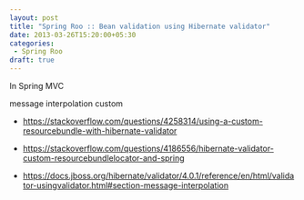 ```yaml
---
layout: post
title: "Spring Roo :: Bean validation using Hibernate validator"
date: 2013-03-26T15:20:00+05:30
categories:
 - Spring Roo
draft: true
---
```


<p>In Spring MVC</p>

message interpolation  custom

* https://stackoverflow.com/questions/4258314/using-a-custom-resourcebundle-with-hibernate-validator

* https://stackoverflow.com/questions/4186556/hibernate-validator-custom-resourcebundlelocator-and-spring

* https://docs.jboss.org/hibernate/validator/4.0.1/reference/en/html/validator-usingvalidator.html#section-message-interpolation
